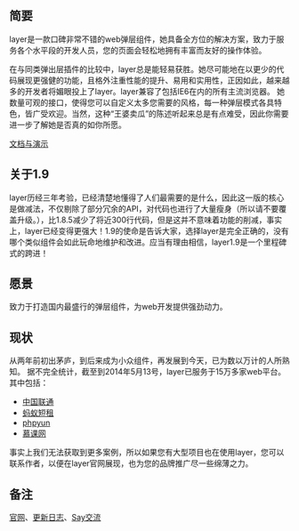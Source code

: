 
## 简要
layer是一款口碑非常不错的web弹层组件，她具备全方位的解决方案，致力于服务各个水平段的开发人员，您的页面会轻松地拥有丰富而友好的操作体验。

在与同类弹出层插件的比较中，layer总是能轻易获胜。她尽可能地在以更少的代码展现更强健的功能，且格外注重性能的提升、易用和实用性，正因如此，越来越多的开发者将媚眼投上了layer。layer兼容了包括IE6在内的所有主流浏览器。 她数量可观的接口，使得您可以自定义太多您需要的风格，每一种弹层模式各具特色，皆广受欢迎。当然，这种“王婆卖瓜”的陈述听起来总是有点难受，因此你需要进一步了解她是否真的如你所愿。

[文档与演示](http://sentsin.com/jquery/layer/) 

## 关于1.9
layer历经三年考验，已经清楚地懂得了人们最需要的是什么，因此这一版的核心是做减法，不仅剔除了部分冗余的API，对代码也进行了大量瘦身（所以请不要覆盖升级。），比1.8.5减少了将近300行代码，但是这并不意味着功能的削减，事实上，layer已经变得更强大！1.9的使命是告诉大家，选择layer是完全正确的，没有哪个类似组件会如此玩命地维护和改进。应当有理由相信，layer1.9是一个里程碑式的跨进！

## 愿景
致力于打造国内最盛行的弹层组件，为web开发提供强劲动力。

## 现状
从两年前初出茅庐，到后来成为小众组件，再发展到今天，已为数以万计的人所熟知。
据不完全统计，截至到2014年5月13号，layer已服务于15万多家web平台。
其中包括：
* [中国联通](http://app.10010.com/)
* [蚂蚁短租](http://www.mayi.com/)
* [phpyun](http://www.phpyun.com/)
* [慕课网](http://www.imooc.com/)


事实上我们无法获取到更多案例，所以如果您有大型项目也在使用layer，您可以联系作者，以便在layer官网展现，也为您的品牌推广尽一些绵薄之力。


## 备注
[官网](http://sentsin.com/jquery/layer/)、[更新日志](https://github.com/sentsin/layer/blob/master/Update%20Notes.txt)、[Say交流](http://say.sentsin.com/home-48.html)